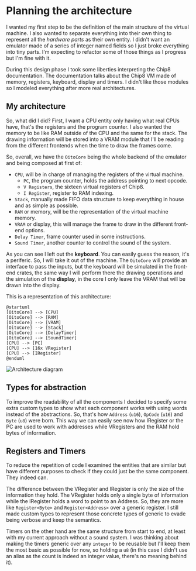 # Planning the architecture

I wanted my first step to be the definition of the main structure of the virtual machine.
I also wanted to separate everything into their own thing to represent all the *hardware parts* as their own entity.
I didn't want an emulator made of a series of integer named fields so I just broke everything into tiny parts.
I'm expecting to refactor some of those things as I progress but I'm fine with it.

During this design phase I took some liberties interpreting the Chip8 documentation.
The documentation talks about the Chip8 VM made of memory, registers, keyboard, display and timers.
I didn't like those modules so I modeled everything after more real architectures.

## My architecture

So, what did I did? First, I want a CPU entity only having what real CPUs have, that's the registers and the program counter. 
I also wanted the memory to be like RAM outside of the CPU and the same for the stack.
The drawing information will be stored into a VRAM module that I'll be reading from the different frontends when the time to draw the frames come.

So, overall, we have the `OitoCore` being the whole backend of the emulator and being composed at first of:
* `CPU`, will be in charge of managing the registers of the virtual machine.
  * `PC`, the program counter, holds the address pointing to next opcode.
  * `V Registers`, the sixteen virtual registers of Chip8.
  * `I Register`, register to RAM indexing.
* `Stack`, manually made FIFO data structure to keep everything in house and as simple as possible.
* `RAM` or memory, will be the representation of the virtual machine memory.
* `VRAM` or display, this will manage the frame to draw in the different front-end options.
* `Delay Timer`, frame counter used in some instructions.
* `Sound Timer`, another counter to control the sound of the system.

As you can see I left out the **keyboard**. You can easily guess the reason, it's a periferic.
So, I will take it out of the machine. The `OitoCore` will provide an interface to pass the inputs, but the
keyboard will be simulated in the front-end crates, the same way I will perform there the drawing operations
and the simulation of the **display**, in the core I only leave the VRAM that will be drawn into the display.


This is a representation of this architecture:

```
@startuml
[OitoCore] --> [CPU]
[OitoCore] --> [RAM]
[OitoCore] --> [VRAM]
[OitoCore] --> [Stack]
[OitoCore] --> [DelayTimer]
[OitoCore] --> [SoundTimer]
[CPU] --> [PC]
[CPU] --> [16x VRegister]
[CPU] --> [IRegister]
@enduml
```

![Architecture diagram](https://www.planttext.com/api/plantuml/svg/SoWkIImgAStDuOhspop9TyulIerLqDMrKuXs3WYDnH0CSlJ550p3AXfSafYSZIdiafgJM1cIcPjQX4LBVcbU2amEP3z4EC0PXMjeLg4G5fIQdbbSWgRG4o7ga9gN0lGL0000)

## Types for abstraction
To improve the readability of all the components I decided to specify some extra custom types to show what each component works with using words instead of the abstractions. 
So, that's how `Address` (`u16`), `OpCode` (`u16`) and `Byte` (`u8`) were born.
This way we can easily see now how IRegister or the PC are used to work with addresses while VRegisters and the RAM hold bytes of information.

## Registers and Timers
To reduce the repetition of code I examined the entities that are similar but have different purposes to check if they could just be the same component. They indeed can. 

The difference between the VRegister and IRegister is only the size of the information they hold. The VRegister holds only a single byte of information while the IRegister holds a word to point to an Address. So, they are more like `Register<Byte>` and `Register<Address>` over a generic register. I still made custom types to represent those concrete types of generic to evade being verbose and keep the semantics.

Timers on the other hand are the same structure from start to end, at least with my current approach without a sound system. I was thinking about making the timers generic over any `integer` to be reusable but I'll keep them the most basic as possible for now, so holding a `u8` (in this case I didn't use an alias as the count is indeed an integer value, there's no meaning behind it).